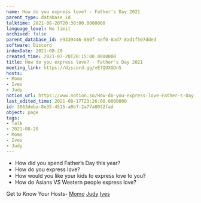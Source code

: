 ```yaml
---
name: How do you express love? - Father's Day 2021
parent_type: database_id
talktime: 2021-08-20T20:30:00.0000000
language_level: No limit
archived: false
parent_database_id: e9339446-880f-4ef0-8ad7-8ad1f507dded
software: Discord
indexDate: 2021-08-20
created_time: 2021-07-20T20:15:00.0000000
title: How do you express love? - Father's Day 2021
meeting_link: https://discord.gg/vE7QUXGDnS
hosts:
- Momo
- Ives
- Judy
notion_url: https://www.notion.so/How-do-you-express-love-Father-s-Day-2021-3863deba8e354515a0b72a77a0032fad
last_edited_time: 2021-08-17T23:26:00.0000000
id: 3863deba-8e35-4515-a0b7-2a77a0032fad
object: page
tags:
- Talk
- 2021-08-20
- Momo
- Ives
- Judy
---
```


   - How did you spend Father’s Day this year?
   - How do you express love?
   - How would you like your kids to express love to you?
   - How do Asians VS Western people express love? 

Get to Know Your Hosts-
[Momo](/23f0f26c7f1547c0b08477c0c6f1f461)
[Judy](/d7df8bdfae994fc1a37a32b73806247f)
[Ives](/80871d292cbd411da0b1ab74bb5bccfd)




